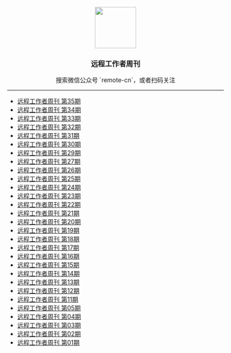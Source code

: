 <p align="center">
  <img src="https://github.com/greatghoul/remote-working/blob/master/assets/qrcode-wechat.jpg?raw=true" alt="" width="96" height="96">
  <h3 align="center">远程工作者周刊</h3>
</p>
<p align="center">搜索微信公众号 `remote-cn`，或者扫码关注</p>

----

- [远程工作者周刊 第35期](weekly/issue-35.md)
- [远程工作者周刊 第34期](weekly/issue-34.md)
- [远程工作者周刊 第33期](weekly/issue-33.md)
- [远程工作者周刊 第32期](weekly/issue-32.md)
- [远程工作者周刊 第31期](weekly/issue-31.md)
- [远程工作者周刊 第30期](weekly/issue-30.md)
- [远程工作者周刊 第29期](weekly/issue-29.md)
- [远程工作者周刊 第27期](weekly/issue-27.md)
- [远程工作者周刊 第26期](weekly/issue-26.md)
- [远程工作者周刊 第25期](weekly/issue-25.md)
- [远程工作者周刊 第24期](weekly/issue-24.md)
- [远程工作者周刊 第23期](weekly/issue-23.md)
- [远程工作者周刊 第22期](weekly/issue-22.md)
- [远程工作者周刊 第21期](weekly/issue-21.md)
- [远程工作者周刊 第20期](weekly/issue-20.md)
- [远程工作者周刊 第19期](weekly/issue-19.md)
- [远程工作者周刊 第18期](weekly/issue-18.md)
- [远程工作者周刊 第17期](weekly/issue-17.md)
- [远程工作者周刊 第16期](weekly/issue-16.md)
- [远程工作者周刊 第15期](weekly/issue-15.md)
- [远程工作者周刊 第14期](weekly/issue-14.md)
- [远程工作者周刊 第13期](weekly/issue-13.md)
- [远程工作者周刊 第12期](weekly/issue-12.md)
- [远程工作者周刊 第11期](weekly/issue-11.md)
- [远程工作者周刊 第05期](weekly/issue-05.md)
- [远程工作者周刊 第04期](weekly/issue-04.md)
- [远程工作者周刊 第03期](weekly/issue-03.md)
- [远程工作者周刊 第02期](weekly/issue-02.md)
- [远程工作者周刊 第01期](weekly/issue-01.md)
